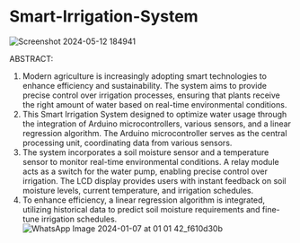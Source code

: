 # Smart-Irrigation-System

![Screenshot 2024-05-12 184941](https://github.com/Mouli9625/Smart-Irrigation-System/assets/146831549/99108944-8fe4-46a9-9da6-6f11f8d1347d)



ABSTRACT:

1) Modern agriculture is increasingly adopting smart technologies to enhance efficiency and
sustainability. The system aims to provide precise control over irrigation processes, ensuring that
plants receive the right amount of water based on real-time environmental conditions.
2) This Smart Irrigation System designed to optimize water usage through the integration of Arduino
microcontrollers, various sensors, and a linear regression algorithm. The Arduino microcontroller
serves as the central processing unit, coordinating data from various sensors.
3) The system incorporates a soil moisture sensor and a temperature sensor to monitor real-time
environmental conditions. A relay module acts as a switch for the water pump, enabling precise
control over irrigation. The LCD display provides users with instant feedback on soil moisture
levels, current temperature, and irrigation schedules.
4) To enhance efficiency, a linear regression algorithm is integrated, utilizing historical data to predict
soil moisture requirements and fine-tune irrigation schedules.
![WhatsApp Image 2024-01-07 at 01 01 42_f610d30b](https://github.com/Mouli9625/Smart-Irrigation-System/assets/146831549/b4d407f1-158c-46e2-a944-63c846511f43)


